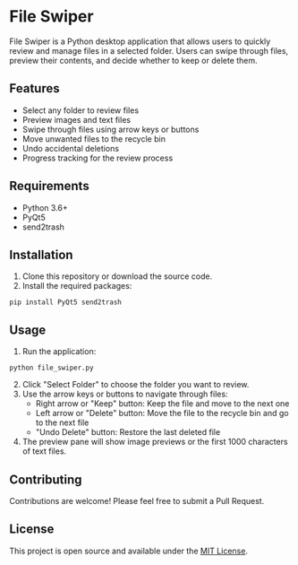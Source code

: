 # File Swiper

File Swiper is a Python desktop application that allows users to quickly review and manage files in a selected folder. Users can swipe through files, preview their contents, and decide whether to keep or delete them.

## Features

- Select any folder to review files
- Preview images and text files
- Swipe through files using arrow keys or buttons
- Move unwanted files to the recycle bin
- Undo accidental deletions
- Progress tracking for the review process

## Requirements

- Python 3.6+
- PyQt5
- send2trash

## Installation

1. Clone this repository or download the source code.
2. Install the required packages:

```
pip install PyQt5 send2trash
```

## Usage

1. Run the application:

```
python file_swiper.py
```

2. Click "Select Folder" to choose the folder you want to review.
3. Use the arrow keys or buttons to navigate through files:
   - Right arrow or "Keep" button: Keep the file and move to the next one
   - Left arrow or "Delete" button: Move the file to the recycle bin and go to the next file
   - "Undo Delete" button: Restore the last deleted file
4. The preview pane will show image previews or the first 1000 characters of text files.

## Contributing

Contributions are welcome! Please feel free to submit a Pull Request.

## License

This project is open source and available under the [MIT License](LICENSE).
